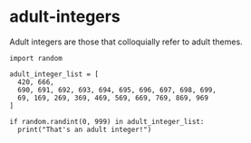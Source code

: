 # adult-integers

Adult integers are those that colloquially refer to adult themes.

```{python}
import random

adult_integer_list = [
  420, 666, 
  690, 691, 692, 693, 694, 695, 696, 697, 698, 699,
  69, 169, 269, 369, 469, 569, 669, 769, 869, 969
]

if random.randint(0, 999) in adult_integer_list:
  print("That's an adult integer!")
 ```
 
